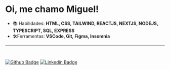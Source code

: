 # Oi, me chamo Miguel!
- 📚 Habilidades: **HTML, CSS, TAILWIND, REACTJS, NEXTJS, NODEJS, TYPESCRIPT, SQL, EXPRESS**    
- 🛠️Ferramentas: **VSCode, Git, Figma, Insomnia**
<HR> 
   <br>
   <div>
   
   [![Github Badge](https://img.shields.io/badge/-Github-000?style=flat-square&logo=Github&logoColor=white&link=https://github.com/fagnerpsantos)](https://github.com/miguelsantos1)
[![Linkedin Badge](https://img.shields.io/badge/-LinkedIn-blue?style=flat-square&logo=Linkedin&logoColor=white&link=https://www.linkedin.com/in/fagnerpsantos/)](https://www.linkedin.com/in/miguel-de-oliveira-santos/)


</div>

  


   

